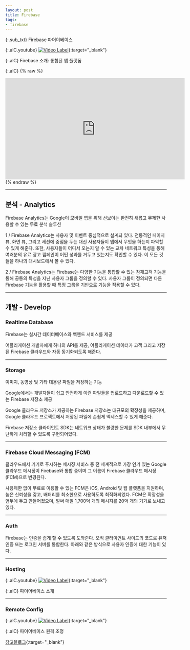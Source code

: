 ```yaml
---
layout: post
title: Firebase
tags:
- firebase
---
```


{:.sub_txt}
Firebase 파어이베이스 

{:.alC.youtube}
[![Video Label](http://img.youtube.com/vi/fgT6r4f9Apc/0.jpg)](https://youtu.be/fgT6r4f9Apc?t=0s){:target="_blank"}

{:.alC}
Firebase 소개: 통합된 앱 플랫폼 


{:.alC}
{% raw %}
<div class="alC">
<iframe width="560" height="315" src="https://www.youtube.com/embed/fgT6r4f9Apc" frameborder="0" allowfullscreen></iframe>
</div>
{% endraw %}


---


## 분석 - Analytics

Firebase Analytics는 Google이 모바일 앱을 위해 선보이는 완전히 새롭고 무제한 사용할 수 있는 무료 분석 솔루션

1 / Firebase Analytics는 사용자 및 이벤트 중심적으로 설계되 있다. 전통적인 페이지뷰, 화면 뷰, 그리고 세션에 중점을 두는 대신 사용자들이 앱에서 무엇을 하는지 파악할 수 있게 해준다. 또한, 사용자들이 어디서 오는지 알 수 있는 교차 네트워크 특성을 통해 여러분의 유료 광고 캠페인이 어떤 성과를 거두고 있는지도 확인할 수 있다. 이 모든 것들을 하나의 대시보드에서 볼 수 있다.

2 / Firebase Analytics는 Firebase는 다양한 기능을 통합할 수 있는 잠재고객 기능을 통해 공통의 특성을 지닌 사용자 그룹을 정의할 수 있다. 사용자 그룹이 정의되면 다른 Firebase 기능을 활용할 때 특정 그룹을 기반으로 기능을 적용할 수 있다.


---

## 개발 - Develop


### Realtime Database

Firebase는 실시간 데이터베이스와 백엔드 서비스를 제공

어플리케이션 개발자에게 하나의 API를 제공, 어플리케이션 데이터가 고객 그리고 저장된 Firebase 클라우드와 자동 동기화되도록 해준다.


---

### Storage

이미지, 동영상 및 기타 대용량 파일을 저장하는 기능

Google에서는 개발자들이 쉽고 안전하게 이런 파일들을 업로드하고 다운로드할 수 있는 Firebase 저장소 제공

Google 클라우드 저장소가 제공하는 Firebase 저장소는 대규모의 확장성을 제공하며, Google 클라우드 프로젝트에서 저장된 파일에 손쉽게 액세스할 수 있게 해준다.

Firebase 저장소 클라이언트 SDK는 네트워크 상태가 불량한 문제를 SDK 내부에서 무난하게 처리할 수 있도록 구현되어있다.



---

### Firebase Cloud Messaging (FCM)

클라우드에서 기기로 푸시하는 메시징 서비스 중 전 세계적으로 가장 인기 있는 Google 클라우드 메시징이 Firebase와 통합 중이며 그 이름이 Firebase 클라우드 메시징(FCM)으로 변경된다.

사용제한 없이 무료로 이용할 수 있는 FCM은 iOS, Android 및 웹 플랫폼을 지원하며, 높은 신뢰성을 갖고, 배터리를 최소한으로 사용하도록 최적화되었다. FCM은 확장성을 염두에 두고 만들어졌으며, 벌써 매일 1,700억 개의 메시지를 20억 개의 기기로 보내고 있다.

---

### Auth

Firebase는 인증을 쉽게 할 수 있도록 도와준다. 오직 클라이언트 사이드의 코드로 유저 인증 또는 로그인 서버를 통합한다. 아래와 같은 방식으로 사용자 인증에 대한 기능이 있다.

---

### Hosting

{:.alC.youtube}
[![Video Label](http://img.youtube.com/vi/O17OWyx08Cg/0.jpg)](https://youtu.be/O17OWyx08Cg?list=PLl-K7zZEsYLmOF_07IayrTntevxtbUxDL?t=0s){:target="_blank"}

{:.alC}
파이어베이스 소개

---

### Remote Config

{:.alC.youtube}
[![Video Label](http://img.youtube.com/vi/_CXXVFPO6f0/0.jpg)](https://youtu.be/_CXXVFPO6f0?t=0s){:target="_blank"}

{:.alC}
파이어베이스 원격 조정






[참고블로그](http://cocomo.tistory.com/487){:target="_blank"}

